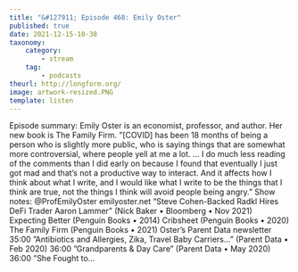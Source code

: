 ```yaml
---
title: "&#127911; Episode 468: Emily Oster"
published: true
date: 2021-12-15-10-38
taxonomy:
    category:
        - stream
    tag:
        - podcasts
theurl: http://longform.org/
image: artwork-resized.PNG
template: listen
---
```


Episode summary: Emily Oster is an economist, professor, and author. Her new book is The Family Firm. &rdquo;[COVID] has been 18 months of being a person who is slightly more public, who is saying things that are somewhat more controversial, where people yell at me a lot. &hellip; I do much less reading of the comments than I did early on because I found that eventually I just got mad and that&rsquo;s not a productive way to interact. And it affects how I think about what I write, and I would like what I write to be the things that I think are true, not the things I think will avoid people being angry.&rdquo; Show notes: @ProfEmilyOster emilyoster.net &ldquo;Steve Cohen-Backed Radkl Hires DeFi Trader Aaron Lammer&rdquo; (Nick Baker &bull; Bloomberg &bull; Nov 2021) Expecting Better (Penguin Books &bull; 2014) Cribsheet (Penguin Books &bull; 2020) The Family Firm (Penguin Books &bull; 2021) Oster&rsquo;s Parent Data newsletter 35:00 &rdquo;Antibiotics and Allergies, Zika, Travel Baby Carriers&hellip;&rdquo; (Parent Data &bull; Feb 2020) 36:00 &rdquo;Grandparents &amp; Day Care&rdquo; (Parent Data &bull; May 2020) 36:00 &rdquo;She Fought to&hellip;
